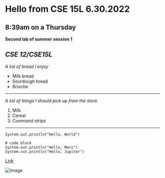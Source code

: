 # Hello from CSE 15L 6.30.2022 #
## 8:39am on a Thursday ##
>
**Second lab of summer session 1**
>
*CSE 12/CSE15L*
---
*A list of bread I enjoy*
* Milk bread
* Sourdough bread
* Brioche 
---
*A list of things I should pick up from the store*
1. Milk
2. Cereal
3. Command strips
---
`System.out.println("Hello, World")`

```
# code block
System.out.println("Hello, Mars")
System.out.println("Hello, Jupiter")
```
>
[Link](https://www.youtube.com/watch?v=p7YXXieghto)
>
![Image](https://paspahang.org/wp-content/uploads/2019/03/get-the-marvelous-funny-looking-cat-memes-of-funny-looking-cat-memes.jpg)
